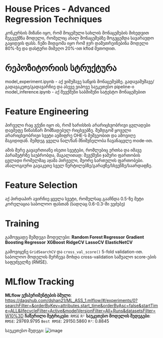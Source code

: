# House Prices - Advanced Regression Techniques
კონკურსის მიზანი იყო, რომ მოცემული სახლის მონაცემების მიხედვით შეგვექმნა მოდელი,
რომელიც ახალ მონაცემებზე მოგვცემდა სავარაუდო გაყიდვის ფასს.
ჩემი მიდგომა იყო რომ ჯერ დამეთრეინებინა მოდელი 80%-ზე და დასტური მიმეღო 20%-ით kflod მეთოდით.

# რეპოზიტორიის სტრუქტურა
model_experiment.ipynb - აქ ვიმუშავე საწყის მონაცემებზე. გადავამუშავე/გადავაკეთე/გადავარჩიე და ასევე ვიპოვე საუკეთესო pipeline-ი
model_inference.ipynb - აქ შევქმენი საბმიშენი სატესტო მონაცემებით

# Feature Engineering
პირველი რაც ვქენი იყო ის, რომ ხარისხის არარიცხვობრივი ცვლადები დავმეფე წინასწარ მომზადებულ რიცხვებზე.
შემდგომ ყოველი არარიცხვობრივი სვეტი ავშიფრე OHE-ს მეშვეობით და ამოვიღე მაგიდიდან.
შემდეგ ყველა ნალ/ნან მნიშვნელობა ჩავანაცვლე mode-ით.

ამის მერე გავაერთიანე ისეთი სვეტები, რომლებიც ერთსა და იმავე პარამეტრზე საუბრობდა, მაგალითად:
შევქმენი ჯამური ფართობის ცვლადი რომელმაც აჯამა პირველი, მეორე სართულის ფართობები. ანალოგიური გავაკეთე სველ წერტილებზე/გარაჟზე/სხვენზე/საარდაფზე.

# Feature Selection
აქ პირდაპირ ავირჩიე ყველა სვეტი, რომელსაც გააჩნდა 0.5-ზე მეტი კორელაცია საბოლოო ფასთან (სადღაც 0.6-0.3-ში ვეძებე)

# Training
გამოვცადე შემდეგი მოდელები:
 **Random Forest Regressor** 
 **Gradient Boosting Regressor**
 **XGBoost** 
 **RidgeCV** 
 **LassoCV** 
 **ElasticNetCV** 

გამოვიყენე `GridSearchCV` და `cross_val_score()` 5-fold validation-ით.
საბოლოო მოდელის შერჩევა მოხდა cross-validation საშუალო score-ების საფუძველზე (RMSE).

# MLflow Tracking

**MLflow ექსპერიმენტების ბმული**: https://dagshub.com/dshan21/ML_ASS_1.mlflow/#/experiments/0?searchFilter=&orderByKey=attributes.start_time&orderByAsc=false&startTime=ALL&lifecycleFilter=Active&modelVersionFilter=All+Runs&datasetsFilter=W10%3D
**ჩაწერილი მეტრიკები**:
 `RMSE`
 `R²`
**საუკეთესო მოდელის შედეგები**:
 `RMSE`: 29769.9795
 `Best RMSE`: 29150.5860
 `R²`: 0.8845

 საუკეთესო შედეგი:
![image](https://github.com/user-attachments/assets/6543652a-50c6-426a-9349-063decf15d3c)

